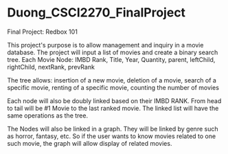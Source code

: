 # Duong_CSCI2270_FinalProject
Final Project: Redbox 101

This project's purpose is to allow management and inquiry in a movie database.
The project will input a list of movies and create a binary search tree.
Each Movie Node:
	IMBD Rank,
	Title,
	Year,
	Quantity,
	parent,
	leftChild,
	rightChild,
	nextRank,
	prevRank


The tree allows: 
	insertion of a new movie,
	deletion of a movie,
	search of a specific movie,
	renting of a specific movie,
	counting the number of movies

Each node will also be doubly linked based on their IMBD RANK.
From head to tail will be #1 Movie to the last ranked movie.
The linked list will have the same operations as the tree.

The Nodes will also be linked in a graph. They will be linked by genre such as
horror, fantasy, etc. So if the user wants to know movies related to one such movie,
the graph will allow display of related movies. 
